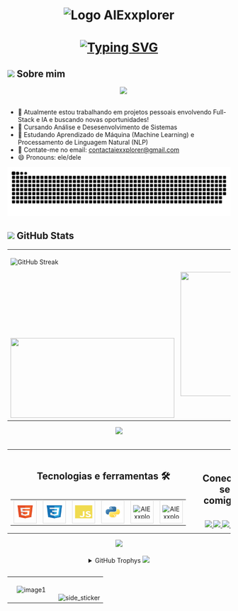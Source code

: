 <h1 align="center">
    <img src="https://cdn.discordapp.com/attachments/1100606273633914941/1153202513881870406/AIEXX_Minimalist_Logo_-_White.png" alt="Logo AIExxplorer" width="250" height="125">
</h1>

  <h1 align="center">
    <a href="https://git.io/typing-svg"><img src="https://readme-typing-svg.herokuapp.com?font=Teko&size=35&duration=4000&pause=1000&color=8231F7&width=435&lines=Ol%C3%A1!+%F0%9F%91%8B%F0%9F%8F%BB;Me+chamo+Wagner+Rafael;Conhecido+como+AIExxplorer+%F0%9F%9A%80" alt="Typing SVG" /></a>
</h1>

## <picture><img src = "https://cdn.discordapp.com/attachments/1100606273633914941/1165821390017007626/about_me.gif?ex=65483ec7&is=6535c9c7&hm=8a1e31a4d5b4105ef8a33f4894d9c1bb1b1e6089072e3a3d3ffce4e1fc7e0dec&" width = 50px></picture> **Sobre mim**
<picture><img align="right" src="https://cdn.discordapp.com/attachments/1100606273633914941/1165843212250923029/Right_Side.gif?ex=6548531a&is=6535de1a&hm=4d7623374c7ccae6de2d0edc2eec3b0e9a6b54e5ba66b80a1adc0d239c8cb7fa&" width = 250px></picture>

<br><br>
<!--Intro start-->
- 🔭 Atualmente estou trabalhando em projetos pessoais envolvendo Full-Stack e IA e buscando novas oportunidades!
- 🌱 Cursando Análise e Desesenvolvimento de Sistemas
- 🌱 Estudando Aprendizado de Máquina (Machine Learning) e Processamento de Linguagem Natural (NLP)
- 📩 Contate-me no email: contactaiexxplorer@gmail.com
- 😄 Pronouns: ele/dele
<!--Intro end-->

<!--- snake -->
<div align="center">
  <a href="https://1999azzar.github.io/1999AZZAR/">
    <img src="https://github.com/1999AZZAR/1999AZZAR/blob/main/resources/img/grid-snake.svg" alt="snake">
  </a>
</div>

## <picture><img src = "https://cdn.discordapp.com/attachments/1100606273633914941/1165841628292980786/Statistics.gif?ex=654851a0&is=6535dca0&hm=95f4725516573a60719fe1fdfa150e445144ee8c4d0e248660b957067ee3a65f&" width = 50px></picture> **GitHub Stats**
<!--- stats & Trophy (start) -->
<p align="center">
  <!--- stats (start) -->
<table align="center">
<tr border="none">
<td width="50%" align="center">

<div style="display: flex;">
  <div style="flex: 1; text-align: left;">
    <a href="https://beacons.ai/aiexxplorer"></a><br>
   <a href="https://git.io/streak-stats">
  <img style="display: inline-block; width: 370px; height: 180px;" src="https://streak-stats.demolab.com?user=aiexxplorer&theme=highcontrast&locale=pt_BR&date_format=j%20M%5B%20Y%5D&mode=weekly&fire=EB0505&ring=EBC818" alt="GitHub Streak" />
</a>

<div align="center">
  <img style="width: 370px; height: 180px;" src="https://github-readme-stats.vercel.app/api?username=AIExxplorer&theme=vision-friendly-dark&show_icons=true"/>
</div>

<td width="50%" align="center">

  </div>
  <div style="flex: 1; text-align: right;">
    <img style="width: 550px; height: 280px;" src="https://github-readme-stats.anuraghazra1.vercel.app/api/top-langs/?username=AIExxplorer&theme=vision-friendly-dark&hide_border=false&no-bg=true&no-frame=true&langs_count=10"/>
  </div>
</div>

  </td>
</tr>
</table>
<!--- stats (end) -->


<!--horizontal divider(gradiant)-->
<div align="center"> 
    <img src="https://cdn.discordapp.com/attachments/1100606273633914941/1165822282745249903/Line.gif?ex=65483f9c&is=6535ca9c&hm=9ae9e0079b0b61eed5245c87d8c919ca94e2f32216f9fe9c429c58de89261e70&"><br><br>

<!--tech stack icons-->
<table align="center" style="width:100%">
  <tr>
    <td style="text-align: left;">
      <div id="user-content-toc">
        <ul align="center">
          <summary><h2 style="display: inline-block">Tecnologias e ferramentas 🛠 </h2></summary>
        </ul>
      </div>
      <table align="center" style="width:100%">
  <tr>
    <td style="text-align: center; width: 16.66%;">
      <div style="width: 50px; height: 50px; border: 1px solid #ddd; display: flex; justify-content: center; align-items: center;">
        <img align="center" alt="AIExxplorer-HTML" height="30" width="40" src="https://raw.githubusercontent.com/devicons/devicon/master/icons/html5/html5-original.svg">
      </div>
    </td>
    <td style="text-align: center; width: 16.66%;">
      <div style="width: 50px; height: 50px; border: 1px solid #ddd; display: flex; justify-content: center; align-items: center;">
        <img align="center" alt="AIExxplorer-CSS" height="30" width="40" src="https://raw.githubusercontent.com/devicons/devicon/master/icons/css3/css3-original.svg">
      </div>
    </td>
    <td style="text-align: center; width: 16.66%;">
      <div style="width: 50px; height: 50px; border: 1px solid #ddd; display: flex; justify-content: center; align-items: center;">
        <img align="center" alt="AIExxplorer-Js" height="30" width="40" src="https://raw.githubusercontent.com/devicons/devicon/master/icons/javascript/javascript-plain.svg">
      </div>
    </td>
    <td style="text-align: center; width: 16.66%;">
      <div style="width: 50px; height: 50px; border: 1px solid #ddd; display: flex; justify-content: center; align-items: center;">
        <img align="center" alt="AIExxplorer-Python" height="30" width="40" src="https://raw.githubusercontent.com/devicons/devicon/master/icons/python/python-original.svg">
      </div>
    </td>
    <td style="text-align: center; width: 16.66%;">
      <div style="width: 50px; height: 50px; border: 1px solid #ddd; display: flex; justify-content: center; align-items: center;">
        <img align="center" alt="AIExxplorer-Node" height="30" width="40" src="https://cdn.jsdelivr.net/gh/devicons/devicon/icons/nodejs/nodejs-original.svg">
      </div>
    </td>
    <td style="text-align: center; width: 16.66%;">
      <div style="width: 50px; height: 50px; border: 1px solid #ddd; display: flex; justify-content: center; align-items: center;">
        <img align="center" alt="AIExxplorer-Java" height="30" width="40" src="https://cdn.jsdelivr.net/gh/devicons/devicon/icons/java/java-original.svg">
      </div>
    </td>
  </tr>
</table>
    </td>
<!-- Connect with me -->
    <td style="text-align: center;">
      <ul align="center">
        <summary><h2 style="display: inline-block">Conecte-se comigo 🤝</h2></summary>
      </ul>
      <div style="text-align: right;">
        <a href="https://www.youtube.com/@aiexxplorer/" target="_blank" rel="noopener noreferrer">
          <img src="https://img.shields.io/badge/YouTube-FF0000?style=for-the-badge&logo=youtube&logoColor=white">
        </a>
        <a href="https://www.instagram.com/aiexxplorer/" target="_blank" rel="noopener noreferrer">
          <img src="https://img.shields.io/badge/-Instagram-%23E4405F?style=for-the-badge&logo=instagram&logoColor=white">
        </a>
        <a href="https://discord.gg/TDqF54quAH" target="_blank" rel="noopener noreferrer">
          <img src="https://img.shields.io/badge/Discord-7289DA?style=for-the-badge&logo=discord&logoColor=white">
        </a> 
        <a href="mailto:contactaiexxplorer@gmail.com" rel="noopener noreferrer">
          <img src="https://img.shields.io/badge/-Gmail-%23333?style=for-the-badge&logo=gmail&logoColor=white">
        </a>
        <a href="https://www.linkedin.com/in/aiexxplorer/" target="_blank" rel="noopener noreferrer">
          <img src="https://img.shields.io/badge/-LinkedIn-%230077B5?style=for-the-badge&logo=linkedin&logoColor=white">
        </a>
      </div>
    </td>
  </tr>
</table>

  
<!--horizontal divider(gradiant)-->
<div align="center"> 
    <img src="https://cdn.discordapp.com/attachments/1100606273633914941/1165822282745249903/Line.gif?ex=65483f9c&is=6535ca9c&hm=9ae9e0079b0b61eed5245c87d8c919ca94e2f32216f9fe9c429c58de89261e70&"><br><br>

</div>

<table align="center" style="width:100%">
  <tr>
<details>
    <summary>GitHub Trophys <img src="https://media.giphy.com/media/VgCDAzcKvsR6OM0uWg/giphy.gif" width="50" /></summary>
    <!--- trophy (start) -->
<a href="https://github.com/ryo-ma/github-profile-trophy">
  <img src="https://github-profile-trophy.vercel.app/?username=AIExxplorer&theme=juicyfresh" alt="trophy">
</a>
</details>
  </tr>
</table>

<table align="center" style="width:100%">
  <tr>
    <td style="text-align: center; width: 50%;">
      <div style="display: inline-block;">
        <img src="https://cdn.discordapp.com/attachments/1100606273633914941/1165870494743007232/giphy.gif?ex=65486c82&is=6535f782&hm=71195cc78a83a1edfbb1418a0fb9e308d87fa85ccdac7cbd23282d0ef16104a0" alt="image1" style="max-width:100%; height:auto;">
      </div>
    </td>
    <td style="text-align: center; width: 50%;">
      <div style="text-align: center;">
        <br><br>
        <img align="center" width=200px height=200px alt="side_sticker" src="https://media.giphy.com/media/TEnXkcsHrP4YedChhA/giphy.gif" />
      </div>
    </td>
  </tr>
</table>


</div>
